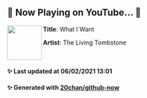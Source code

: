 ## 🎵 Now Playing on YouTube... 🎵

[<img align="left" width="80" height="80" src="">](https://www.youtube.com/channel/UCFYMDSW-BzeYZKFSxROw3Rg)
**Title**: What I Want

**Artist**: The Living Tombstone

<br>

#### ✨ Last updated at 06/02/2021 13:01
#### ✨ Generated with [20chan/github-now](https://github.com/20chan/github-now)



